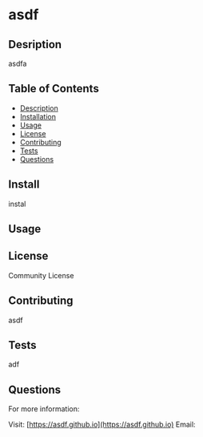 # asdf
    
## Desription
        
asdfa

## Table of Contents

* [Description](#description)
* [Installation](#install)
* [Usage](#usage)
* [License](#license)
* [Contributing](#contributing)
* [Tests](#tests)
* [Questions](#questions)

## Install

instal

## Usage



## License

Community License

## Contributing

asdf

## Tests

adf

## Questions

For more information:

Visit: [https://asdf.github.io](https://asdf.github.io)
Email: 
